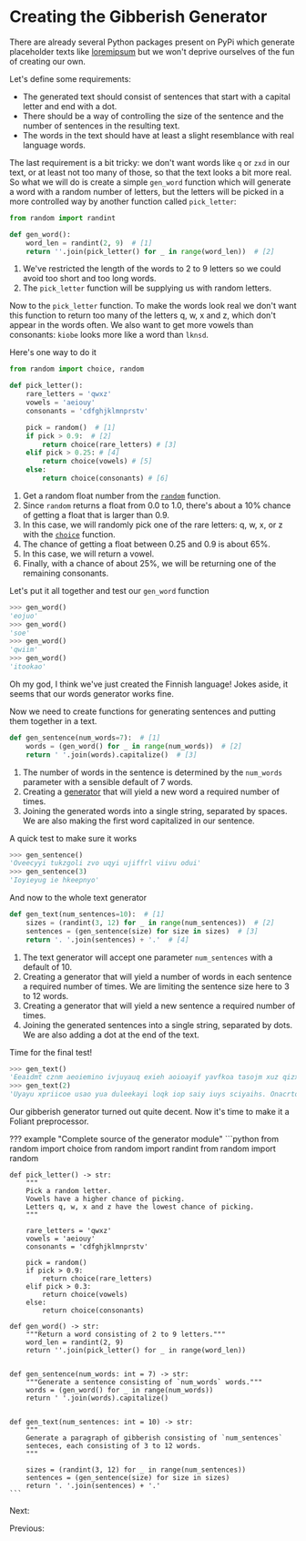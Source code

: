 # Creating the Gibberish Generator

There are already several Python packages present on PyPi which generate placeholder texts like [loremipsum](https://github.com/monkeython/loremipsum) but we won't deprive ourselves of the fun of creating our own.

Let's define some requirements:

- The generated text should consist of sentences that start with a capital letter and end with a dot.
- There should be a way of controlling the size of the sentence and the number of sentences in the resulting text.
- The words in the text should have at least a slight resemblance with real language words.

The last requirement is a bit tricky: we don't want words like `q` or `zxd` in our text, or at least not too many of those, so that the text looks a bit more real. So what we will do is create a simple `gen_word` function which will generate a word with a random number of letters, but the letters will be picked in a more controlled way by another function called `pick_letter`:

```python
from random import randint

def gen_word():
    word_len = randint(2, 9)  # [1]
    return ''.join(pick_letter() for _ in range(word_len))  # [2]
```

1. We've restricted the length of the words to 2 to 9 letters so we could avoid too short and too long words.
2. The `pick_letter` function will be supplying us with random letters.

Now to the `pick_letter` function. To make the words look real we don't want this function to return too many of the letters q, w, x and z, which don't appear in the words often. We also want to get more vowels than consonants: `kiobe` looks more like a word than `lknsd`.

Here's one way to do it

```python
from random import choice, random

def pick_letter():
    rare_letters = 'qwxz'
    vowels = 'aeiouy'
    consonants = 'cdfghjklmnprstv'

    pick = random()  # [1]
    if pick > 0.9:  # [2]
        return choice(rare_letters) # [3]
    elif pick > 0.25: # [4]
        return choice(vowels) # [5]
    else:
        return choice(consonants) # [6]
```

1. Get a random float number from the [`random`](https://docs.python.org/3/library/random.html#random.random) function.
2. Since `random` returns a float from 0.0 to 1.0, there's about a 10% chance of getting a float that is larger than 0.9.
3. In this case, we will randomly pick one of the rare letters: q, w, x, or z with the [`choice`](https://docs.python.org/3/library/random.html#random.choice) function.
4. The chance of getting a float between 0.25 and 0.9 is about 65%.
5. In this case, we will return a vowel.
6. Finally, with a chance of about 25%, we will be returning one of the remaining consonants.

Let's put it all together and test our `gen_word` function

```python
>>> gen_word()
'eojuo'
>>> gen_word()
'soe'
>>> gen_word()
'qwiim'
>>> gen_word()
'itookao'
```

Oh my god, I think we've just created the Finnish language! Jokes aside, it seems that our words generator works fine.

Now we need to create functions for generating sentences and putting them together in a text.

```python
def gen_sentence(num_words=7):  # [1]
    words = (gen_word() for _ in range(num_words))  # [2]
    return ' '.join(words).capitalize()  # [3]
```

1. The number of words in the sentence is determined by the `num_words` parameter with a sensible default of 7 words.
2. Creating a [generator](https://docs.python.org/3/reference/expressions.html#generator-expressions) that will yield a new word a required number of times.
3. Joining the generated words into a single string, separated by spaces. We are also making the first word capitalized in our sentence.

A quick test to make sure it works

```python
>>> gen_sentence()
'Oveecyyi tukzgoli zvo uqyi ujiffrl viivu odui'
>>> gen_sentence(3)
'Ioyieyug ie hkeepnyo'
```

And now to the whole text generator

```python
def gen_text(num_sentences=10):  # [1]
    sizes = (randint(3, 12) for _ in range(num_sentences))  # [2]
    sentences = (gen_sentence(size) for size in sizes)  # [3]
    return '. '.join(sentences) + '.'  # [4]
```

1. The text generator will accept one parameter `num_sentences` with a default of 10.
2. Creating a generator that will yield a number of words in each sentence a required number of times. We are limiting the sentence size here to 3 to 12 words.
3. Creating a generator that will yield a new sentence a required number of times.
4. Joining the generated sentences into a single string, separated by dots. We are also adding a dot at the end of the text.

Time for the final test!

```python
>>> gen_text()
'Eeaidmt cznm aeoiemino ivjuyauq exieh aoioayif yavfkoa tasojm xuz qizxiyum iyoi fajo. Anuipcauo uac eunjtou oiy hougqf tulztiawk qooulu eiewewaii. Lxi isoxuau ooovox wtopuodu oom ougvoeyy ou calxja io reicye yaioyzx. Usmyuavq yoyu xioqei iiu ateuyau yeroueut gucuifuth tiazkkgc. Oyqzuy rnzouq ajiof qaxewxufo. Utiselorc qpoaoydoi kyvyiuao ofxaoiy ueyaoi azdacy lieaiiy au vteccye. Lopgygsz efixuio gi eyzeuxoa eea qwaycx impoetvy eoyijaum uoiighcq lyaxa xy. Yo yazd oio yyn gvyifzaeo eyz iewueuqze yy yeadvtx dqmdiy. Agiiorixk yae tvmu eeeoe aqjy eqnsouejn. Szejaae yl vuoaewt aujc nvkols auokud reaqopae.'
>>> gen_text(2)
'Uyayu xpriicoe usao yua duleekayi loqk iop saiy iuys sciyaihs. Onacrtog ual iei nuuoaz gdgia yyoui.'
```

Our gibberish generator turned out quite decent. Now it's time to make it a Foliant preprocessor.

<if backends="mkdocs">
??? example "Complete source of the generator module"
    ```python
    from random import choice
    from random import randint
    from random import random


    def pick_letter() -> str:
        """
        Pick a random letter.
        Vowels have a higher chance of picking.
        Letters q, w, x and z have the lowest chance of picking.
        """

        rare_letters = 'qwxz'
        vowels = 'aeiouy'
        consonants = 'cdfghjklmnprstv'

        pick = random()
        if pick > 0.9:
            return choice(rare_letters)
        elif pick > 0.3:
            return choice(vowels)
        else:
            return choice(consonants)

    def gen_word() -> str:
        """Return a word consisting of 2 to 9 letters."""
        word_len = randint(2, 9)
        return ''.join(pick_letter() for _ in range(word_len))


    def gen_sentence(num_words: int = 7) -> str:
        """Generate a sentence consisting of `num_words` words."""
        words = (gen_word() for _ in range(num_words))
        return ' '.join(words).capitalize()


    def gen_text(num_sentences: int = 10) -> str:
        """
        Generate a paragraph of gibberish consisting of `num_sentences`
        senteces, each consisting of 3 to 12 words.
        """

        sizes = (randint(3, 12) for _ in range(num_sentences))
        sentences = (gen_sentence(size) for size in sizes)
        return '. '.join(sentences) + '.'
    ```
</if>

Next: <link src="preprocessor.md"></link>

Previous: <link src="intro.md"></link>
